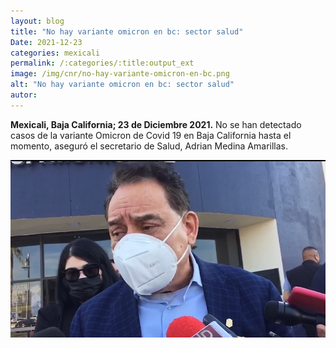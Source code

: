 ```yaml
---
layout: blog
title: "No hay variante omicron en bc: sector salud"
Date: 2021-12-23
categories: mexicali
permalink: /:categories/:title:output_ext
image: /img/cnr/no-hay-variante-omicron-en-bc.png
alt: "No hay variante omicron en bc: sector salud"
autor:
---
```


**Mexicali, Baja California; 23 de Diciembre 2021.** 
No se han detectado casos de la variante Omicron de Covid 19 en Baja California hasta el momento, aseguró el secretario de Salud, Adrian Medina Amarillas.


<div id="carouselExampleSlidesOnly" class="carousel slide" data-ride="carousel">
  <div class="carousel-inner">
    <div class="carousel-item active">
       <img class="d-block w-100" src="/img/cnr/no-hay-variante-omicron-en-bc.png" loading="lazy"  alt="No hay variante omicron en bc: sector salud">
    </div>
  </div>
</div>